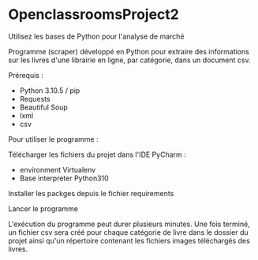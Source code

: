 # OpenclassroomsProject2
Utilisez les bases de Python pour l'analyse de marché

Programme (scraper) développé en Python pour extraire des informations sur les livres d'une librairie en ligne, par catégorie, dans un document csv.

Prérequis :
 - Python 3.10.5 / pip
 - Requests
 - Beautiful Soup
 - lxml
 - csv


Pour utiliser le programme :

Télécharger les fichiers du projet dans l'IDE PyCharm : 
  - environment Virtualenv
  - Base interpreter Python310

Installer les packges depuis le fichier requirements

Lancer le programme

L'exécution du programme peut durer plusieurs minutes.
Une fois terminé, un fichier csv sera créé pour chaque catégorie de livre dans le dossier du projet ainsi qu'un répertoire contenant les fichiers images téléchargés des livres.
